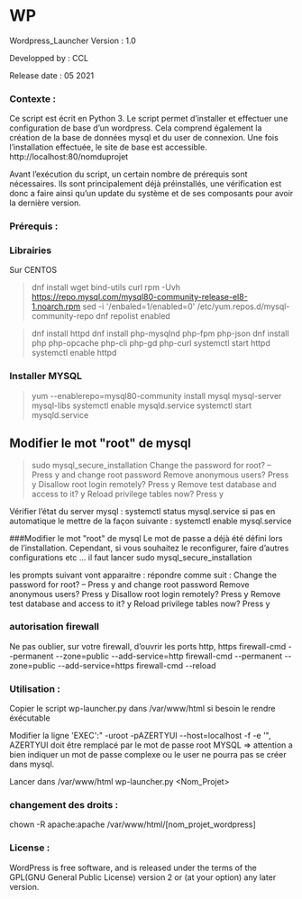 # WP

Wordpress_Launcher
Version : 1.0

Developped by : CCL

Release date : 05 2021

### Contexte :
Ce script est écrit en Python 3.
Le script permet d’installer et effectuer une configuration de base d’un wordpress.
Cela comprend également la création de la base de données mysql et du user de connexion.
Une fois l’installation effectuée, le site de base est accessible.
http://localhost:80/nomduprojet

Avant l’exécution du script, un certain nombre de prérequis sont nécessaires. Ils sont principalement déjà préinstallés, une vérification est donc a faire ainsi qu’un update du système et de ses composants pour avoir la dernière version.

### Prérequis :

### Librairies
Sur CENTOS
>dnf install wget bind-utils curl
>rpm -Uvh https://repo.mysql.com/mysql80-community-release-el8-1.noarch.rpm
>sed -i '/enbaled=1/enabled=0' /etc/yum.repos.d/mysql-community-repo
>dnf repolist enabled

>dnf install httpd 
>dnf install php-mysqlnd php-fpm php-json
>dnf install php php-opcache php-cli php-gd php-curl
>systemctl start httpd
>systemctl enable httpd


### Installer MYSQL

>yum --enablerepo=mysql80-community install mysql mysql-server mysql-libs
>systemctl enable mysqld.service
>systemctl start mysqld.service
  ## Modifier le mot "root" de mysql
>sudo mysql_secure_installation
Change the password for root? – Press y and change root password
Remove anonymous users? Press y
Disallow root login remotely? Press y
Remove test database and access to it? y
Reload privilege tables now? Press y

Vérifier l’état du server mysql :
systemctl status mysql.service
si pas en automatique le mettre de la façon suivante :
systemctl enable mysql.service

###Modifier le mot "root" de mysql
Le mot de passe a déjà été défini lors de l’installation. Cependant, si vous souhaitez le reconfigurer, faire d’autres configurations etc … il faut lancer
sudo mysql_secure_installation

les prompts suivant vont apparaitre :
répondre comme suit :
Change the password for root? – Press y and change root password
Remove anonymous users? Press y
Disallow root login remotely? Press y
Remove test database and access to it? y
Reload privilege tables now? Press y

### autorisation firewall
Ne pas oublier, sur votre firewall, d’ouvrir les ports http, https
firewall-cmd --permanent --zone=public --add-service=http
firewall-cmd --permanent --zone=public --add-service=https
firewall-cmd --reload

### Utilisation :
Copier le script wp-launcher.py dans /var/www/html
si besoin le rendre éxécutable

Modifier la ligne 
'EXEC':" -uroot -pAZERTYUI --host=localhost -f -e '",
AZERTYUI doit être remplacé par le mot de passe root MYSQL => attention a bien indiquer un mot de passe complexe ou le user ne pourra pas se créer dans mysql.

Lancer dans /var/www/html
wp-launcher.py <Nom_Projet> <Password> <VotreMail>

### changement des droits :
chown -R apache:apache /var/www/html/[nom_projet_wordpress]

### License :
WordPress is free software, and is released under the terms of the GPL(GNU General Public License) version 2 or (at your option) any later version. 
